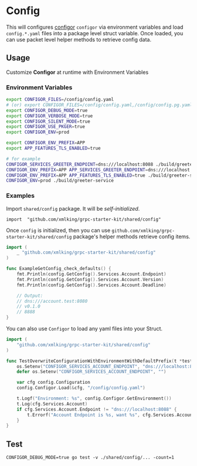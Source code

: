 # Config

This will configures [configor](https://github.com/xmlking/configor) `configor` via environment variables and load `config.*.yaml` files into a package level struct variable. 
Once loaded, you can use packet level helper methods to retrieve config data.  

## Usage

Customize **Configor** at runtime with Environment Variables 

### Environment Variables

```bash
export CONFIGOR_FILES=/config/config.yaml
# (or) export CONFIGOR_FILES=/config/config.yaml,/config/config.pg.yaml
export CONFIGOR_DEBUG_MODE=true
export CONFIGOR_VERBOSE_MODE=true
export CONFIGOR_SILENT_MODE=true
export CONFIGOR_USE_PKGER=true
export CONFIGOR_ENV=prod

export CONFIGOR_ENV_PREFIX=APP
export APP_FEATURES_TLS_ENABLED=true

# for example
CONFIGOR_SERVICES_GREETER_ENDPOINT=dns:///localhost:8088 ./build/greeter-service
CONFIGOR_ENV_PREFIX=APP APP_SERVICES_GREETER_ENDPOINT=dns:///localhost:8088 ./build/greeter-service
CONFIGOR_ENV_PREFIX=APP APP_FEATURES_TLS_ENABLED=true ./build/greeter-service
CONFIGOR_ENV=prod ./build/greeter-service
```

### Examples

Import `shared/config` package. It will be *self-initialized*. 

```golang
import  "github.com/xmlking/grpc-starter-kit/shared/config"
```

Once `config` is initialized, then you can use `github.com/xmlking/grpc-starter-kit/shared/config` package's helper methods retrieve config items.

```go
import (
    _ "github.com/xmlking/grpc-starter-kit/shared/config"
)

func ExampleGetConfig_check_defaults() {
	fmt.Println(config.GetConfig().Services.Account.Endpoint)
	fmt.Println(config.GetConfig().Services.Account.Version)
	fmt.Println(config.GetConfig().Services.Account.Deadline)

	// Output:
	// dns:///account.test:8080
	// v0.1.0
	// 8888
}
```

You can also use `Configor` to load any yaml files into your Struct.

```go
import (
	"github.com/xmlking/grpc-starter-kit/shared/config"
)

func TestOverwriteConfigurationWithEnvironmentWithDefaultPrefix(t *testing.T) {
	os.Setenv("CONFIGOR_SERVICES_ACCOUNT_ENDPOINT", "dns:///localhost:8088")
	defer os.Setenv("CONFIGOR_SERVICES_ACCOUNT_ENDPOINT", "")

	var cfg config.Configuration
	config.Configor.Load(&cfg, "/config/config.yaml")

	t.Logf("Environment: %s", config.Configor.GetEnvironment())
	t.Log(cfg.Services.Account)
	if cfg.Services.Account.Endpoint != "dns:///localhost:8088" {
		t.Errorf("Account Endpoint is %s, want %s", cfg.Services.Account.Endpoint, "dns:///localhost:8088")
	}
}
```

## Test
```
CONFIGOR_DEBUG_MODE=true go test -v ./shared/config/... -count=1
```


